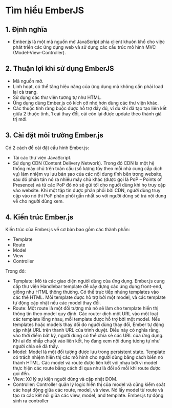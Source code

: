 # Tìm hiểu EmberJS

## 1. Định nghĩa
- Ember.js là một mã nguồn mở JavaScript phía client khuôn khổ cho việc phát triển các ứng dụng web và sử dụng các cấu trúc mô hình MVC (Model-View-Controller).
## 2. Thuận lợi khi sử dụng EmberJS
- Mã nguồn mở. 
- Linh hoạt, có thể tăng hiệu năng của ứng dụng mà không cần phải load lại cả trang. 
- Sử dụng các thư viện tương tự như HTML. 
- Ứng dụng dùng Ember.js có kích cỡ nhỏ hơn dùng các thư viện khác. 
- Các thuộc tính ràng buộc được hỗ trợ đầy đủ, ví dụ khi đã tạo tạo liên kết giữa 2 thuộc tính, 1 cái thay đổi, cái còn lại được update theo thành giá trị mới. 
## 3. Cài đặt môi trường Ember.js
 Có 2 cách để cài đặt cấu hình Ember.js: 
- Tải các thư viện JavaScript. 
- Sử dụng CDN (Content Delivery Network). Trong đó CDN là một hệ thống máy chủ trên toàn cầu (số lượng tùy theo mỗi nhà cung cấp dịch vụ) làm nhiệm vụ lưu bản sao của các nội dung tĩnh bên trong website, sau đó phân tán nó ra nhiều máy chủ khác (được gọi là PoP – Points of Presence) và từ các PoP đó nó sẽ gửi tới cho người dùng khi họ truy cập vào website. Khi một tập tin được phân phối bởi CDN, người dùng truy cập vào nó thì PoP phân phối gần nhất so với người dùng sẽ trả nội dung về cho người dùng xem. 
## 4. Kiến trúc Ember.js
Kiến trúc của Ember.js về cơ bản bao gồm các thành phần: 
- Template 
- Route 
- Model 
- View 
- Controller 

Trong đó: 
- Template: Mô tả các giao diện người dùng của ứng dụng. Ember.js cung cấp thư viện Handlebar template để xây dựng các ứng dụng front-end, giống như HTML thông thường. Có thể trực tiếp nhúng templates vào các thẻ HTML. Mỗi template được hỗ trợ bởi một model, và các template tự động cập nhật nếu các model thay đổi. 
- Route: Một route là một đối tượng mà nó sẽ làm cho template hiển thị thông tin theo model quy định. Các router dịch một URL vào một loạt các template lồng nhau, mỗi template được hỗ trợ bởi một model. Nếu templates hoặc models thay đổi do người dùng thay đổi, Ember tự động cập nhật URL trên thanh URL của trình duyệt. Điều này có nghĩa rằng, vào thời điểm bất kỳ, người dùng có thể chia sẻ các URL của ứng dụng. Khi ai đó nhấp chuột vào liên kết, họ đang xem nội dung tương tự như người chia sẻ đã thấy. 
- Model: Model là một đối tượng được lưu trong persistent state. Template có trách nhiệm hiển thị các mô hình cho người dùng bằng cách biến nó thành HTML. Các model và route được liên kết với nhau bởi vì model thực hiện các route bằng cách đi qua như là đối số mỗi khi route được gọi đến. 
- View: Xử lý sự kiện người dùng và cập nhật DOM. 
- Controller: Controller quản lý logic hiển thị của model và cũng kiểm soát các hoạt động giữa các route, model, và view. Nó lấy model từ route và tạo ra các kết nối giữa các view, model, and template. Ember.js tự động sinh ra controller

